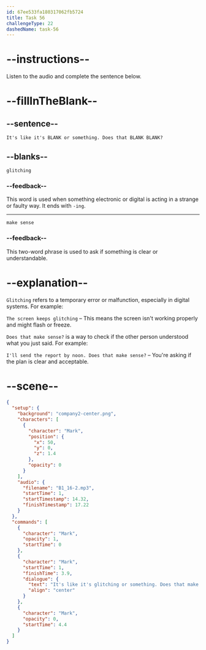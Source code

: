 ```yaml
---
id: 67ee533fa180317062fb5724
title: Task 56
challengeType: 22
dashedName: task-56
---
```


<!-- (Audio) Mark: It's like it's glitching or something. Does that make sense? -->

# --instructions--

Listen to the audio and complete the sentence below.

# --fillInTheBlank--

## --sentence--

`It's like it's BLANK or something. Does that BLANK BLANK?`

## --blanks--

`glitching`

### --feedback--

This word is used when something electronic or digital is acting in a strange or faulty way. It ends with `-ing`.

---

`make sense`

### --feedback--

This two-word phrase is used to ask if something is clear or understandable.

# --explanation--

`Glitching` refers to a temporary error or malfunction, especially in digital systems. For example:

`The screen keeps glitching` – This means the screen isn't working properly and might flash or freeze.

`Does that make sense?` is a way to check if the other person understood what you just said. For example:

`I'll send the report by noon. Does that make sense?` – You're asking if the plan is clear and acceptable.

# --scene--

```json
{
  "setup": {
    "background": "company2-center.png",
    "characters": [
      {
        "character": "Mark",
        "position": {
          "x": 50,
          "y": 0,
          "z": 1.4
        },
        "opacity": 0
      }
    ],
    "audio": {
      "filename": "B1_16-2.mp3",
      "startTime": 1,
      "startTimestamp": 14.32,
      "finishTimestamp": 17.22
    }
  },
  "commands": [
    {
      "character": "Mark",
      "opacity": 1,
      "startTime": 0
    },
    {
      "character": "Mark",
      "startTime": 1,
      "finishTime": 3.9,
      "dialogue": {
        "text": "It's like it's glitching or something. Does that make sense?",
        "align": "center"
      }
    },
    {
      "character": "Mark",
      "opacity": 0,
      "startTime": 4.4
    }
  ]
}
```
